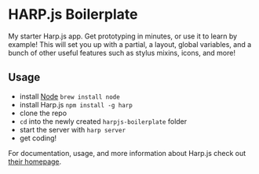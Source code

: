 HARP.js Boilerplate
====================
My starter Harp.js app. Get prototyping in minutes, or use it to learn by example! This will set you up with a partial, a layout, global variables, and a bunch of other useful features such as stylus mixins, icons, and more!

Usage
-----

* install [Node](http://nodejs.org/download/) `brew install node`
* install Harp.js `npm install -g harp`
* clone the repo
* `cd` into the newly created `harpjs-boilerplate` folder
* start the server with `harp server`
* get coding!

For documentation, usage, and more information about Harp.js check out [their homepage](http://harpjs.com/).
